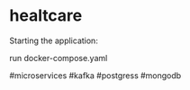 # healtcare

Starting the application:

run docker-compose.yaml


#microservices
#kafka
#postgress
#mongodb
